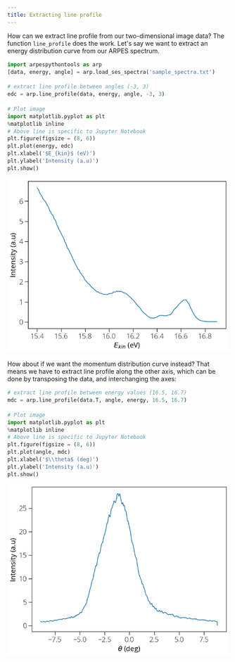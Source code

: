 ```yaml
---
title: Extracting line profile
---
```

How can we extract line profile from our two-dimensional image data? The
function `line_profile` does the work. Let's say we want to extract an energy
distribution curve from our ARPES spectrum.

```python
import arpespythontools as arp
[data, energy, angle] = arp.load_ses_spectra('sample_spectra.txt')

# extract line profile between angles (-3, 3)
edc = arp.line_profile(data, energy, angle, -3, 3)

# Plot image
import matplotlib.pyplot as plt
%matplotlib inline
# Above line is specific to Jupyter Notebook
plt.figure(figsize = (8, 6))
plt.plot(energy, edc)
plt.xlabel('$E_{kin}$ (eV)')
plt.ylabel('Intensity (a.u)')
plt.show()
```
![edc-plot](../static/img/edc.png)

How about if we want the momentum distribution curve instead? That means we have
to extract line profile along the other axis, which can be  done by transposing
the data, and interchanging the axes:

```python
# extract line profile between energy values (16.5, 16.7)
mdc = arp.line_profile(data.T, angle, energy, 16.5, 16.7)

# Plot image
import matplotlib.pyplot as plt
%matplotlib inline
# Above line is specific to Jupyter Notebook
plt.figure(figsize = (8, 6))
plt.plot(angle, mdc)
plt.xlabel('$\\theta$ (deg)')
plt.ylabel('Intensity (a.u)')
plt.show()
```
![edc-plot](../static/img/mdc.png)
